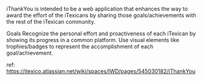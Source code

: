 iThankYou is  intended to be a web application that enhances the way to award the effort of the iTexicans by sharing those goals/achievements with the rest of the iTexican community.

Goals
Recognize the personal effort and proactiveness of each iTexican by showing its progress in a common platform.
Use visual elements like trophies/badges to represent the accomplishment of each goal/achievement.


ref: https://itexico.atlassian.net/wiki/spaces/IWD/pages/545030182/iThankYou

